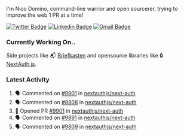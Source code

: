 
I'm Nico Domino, command-line warrior and open sourcerer, trying to improve the web 1 PR at a time!

[![Twitter Badge](https://img.shields.io/badge/-@ndom91-1ca0f1?style=flat-square&labelColor=1ca0f1&logo=twitter&logoColor=white&link=https://twitter.com/ndom91)](https://twitter.com/ndom91) [![Linkedin Badge](https://img.shields.io/badge/-ndom91-blue?style=flat-square&logo=Linkedin&logoColor=white&link=https://www.linkedin.com/in/ndom91/)](https://www.linkedin.com/in/ndom91/) [![Gmail Badge](https://img.shields.io/badge/-yo@ndo.dev-c14438?style=flat-square&logo=mail.ru&logoColor=white&link=mailto:yo@ndo.dev)](mailto:yo@ndo.dev)

### Currently Working On..

Side projects like 📬 [Briefkasten](https://briefkastenhq.com) and opensource libraries like 🔒 [NextAuth.js](https://github.com/nextauthjs/next-auth).

<!--START_SECTION_PROFILE_VIEWS:readme-info-->
<!--END_SECTION_PROFILE_VIEWS:readme-info-->

<!--START_SECTION_DAILY_COMMIT:readme-info-->
<!--END_SECTION_DAILY_COMMIT:readme-info-->

<!--START_SECTION_WEEKLY_COMMIT:readme-info-->
<!--END_SECTION_WEEKLY_COMMIT:readme-info-->

### Latest Activity

<!--START_SECTION:activity-->
1. 🗣 Commented on [#9901](https://github.com/nextauthjs/next-auth/pull/9901#issuecomment-1927478944) in [nextauthjs/next-auth](https://github.com/nextauthjs/next-auth)
2. 🗣 Commented on [#8808](https://github.com/nextauthjs/next-auth/pull/8808#issuecomment-1927231591) in [nextauthjs/next-auth](https://github.com/nextauthjs/next-auth)
3. 💪 Opened PR [#9901](https://github.com/nextauthjs/next-auth/pull/9901) in [nextauthjs/next-auth](https://github.com/nextauthjs/next-auth)
4. 🗣 Commented on [#9891](https://github.com/nextauthjs/next-auth/pull/9891#issuecomment-1925828617) in [nextauthjs/next-auth](https://github.com/nextauthjs/next-auth)
5. 🗣 Commented on [#9809](https://github.com/nextauthjs/next-auth/issues/9809#issuecomment-1925793369) in [nextauthjs/next-auth](https://github.com/nextauthjs/next-auth)
<!--END_SECTION:activity-->
